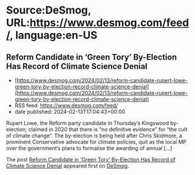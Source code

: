 # Source:DeSmog, URL:https://www.desmog.com/feed/, language:en-US

## Reform Candidate in ‘Green Tory’ By-Election Has Record of Climate Science Denial
 - [https://www.desmog.com/2024/02/13/reform-candidate-rupert-lowe-green-tory-by-election-record-climate-science-denial](https://www.desmog.com/2024/02/13/reform-candidate-rupert-lowe-green-tory-by-election-record-climate-science-denial)
 - RSS feed: https://www.desmog.com/feed/
 - date published: 2024-02-13T17:04:43+00:00

<p>Rupert Lowe, the Reform party candidate in Thursday’s Kingswood by-election, claimed in 2020 that there is “no definitive evidence” for “the cult of climate change”. The by-election is being held after Chris Skidmore, a prominent Conservative advocate for climate policies, quit as the local MP over the government’s plans to formalise the awarding of annual [&#8230;]</p>
<p>The post <a href="https://www.desmog.com/2024/02/13/reform-candidate-rupert-lowe-green-tory-by-election-record-climate-science-denial/">Reform Candidate in ‘Green Tory’ By-Election Has Record of Climate Science Denial</a> appeared first on <a href="https://www.desmog.com">DeSmog</a>.</p>


